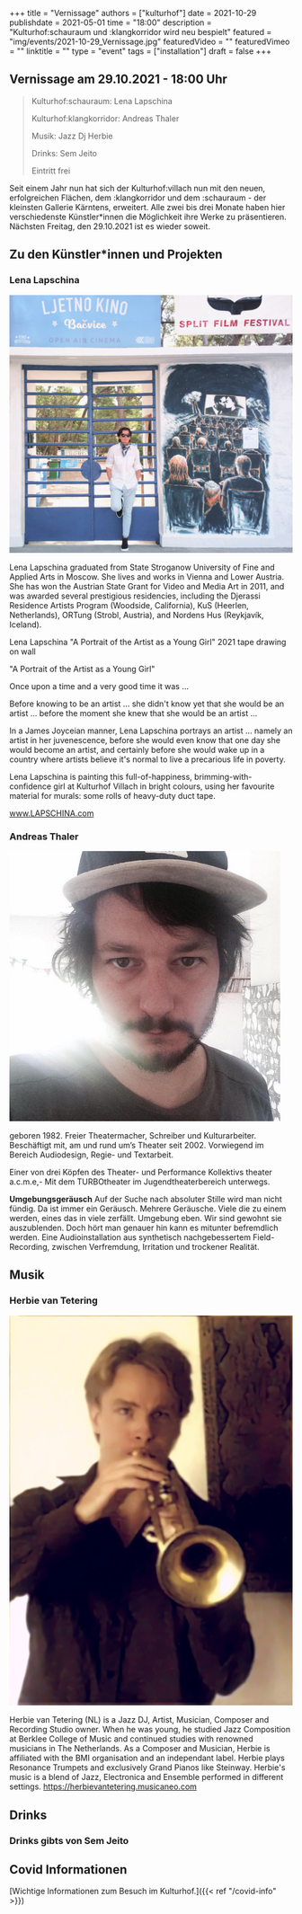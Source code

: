 +++
title = "Vernissage"
authors = ["kulturhof"]
date = 2021-10-29
publishdate = 2021-05-01
time = "18:00"
description = "Kulturhof:schauraum und :klangkorridor wird neu bespielt"
featured = "img/events/2021-10-29_Vernissage.jpg"
featuredVideo = ""
featuredVimeo = ""
linktitle = ""
type = "event"
tags = ["installation"]
draft = false
+++



## Vernissage am 29.10.2021 - 18:00 Uhr


>Kulturhof:schauraum: Lena Lapschina
>
>Kulturhof:klangkorridor: Andreas Thaler
>
>Musik: Jazz Dj Herbie
>
>Drinks: Sem Jeito
>
>Eintritt frei

Seit einem Jahr nun hat sich der Kulturhof:villach nun mit den neuen, erfolgreichen Flächen, dem :klangkorridor und dem :schauraum - der kleinsten Gallerie Kärntens, erweitert. Alle zwei bis drei Monate haben hier verschiedenste Künstler\*innen die Möglichkeit ihre Werke zu präsentieren. Nächsten Freitag, den 29.10.2021 ist es wieder soweit.


## Zu den Künstler\*innen und Projekten

### Lena Lapschina
![Lena Lapschida](/img/events/2021-10-29_Lena_Lapschida.jpg)

Lena Lapschina graduated from State Stroganow University of Fine and Applied Arts in Moscow. She lives and works in Vienna and Lower Austria. She has won the Austrian State Grant for Video and Media Art in 2011, and was awarded several prestigious residencies, including the Djerassi Residence Artists Program (Woodside, California), KuS (Heerlen, Netherlands), ORTung (Strobl, Austria), and Nordens Hus (Reykjavík, Iceland).

Lena Lapschina
"A Portrait of the Artist as a Young Girl"
2021
tape drawing on wall

"A Portrait of the Artist as a Young Girl"

Once upon a time and a very good time it was … 

Before knowing to be an artist … she didn't know yet that she would be an artist … before the moment she knew that she would be an artist …

In a James Joyceian manner, Lena Lapschina portrays an artist … namely an artist in her juvenescence, before she would even know that one day she would become an artist, and certainly before she would wake up in a country where artists believe it's normal to live a precarious life in poverty.

Lena Lapschina is painting this full-of-happiness, brimming-with-confidence girl at Kulturhof Villach in bright colours, using her favourite material for murals: some rolls of heavy-duty duct tape.

www.LAPSCHINA.com

### Andreas Thaler
![Andreas Thaler](/img/events/2021-10-29_Andreas_Thaler.jpeg)

geboren 1982. Freier Theatermacher, Schreiber und Kulturarbeiter.
Beschäftigt mit, am und rund um’s Theater seit 2002. 
Vorwiegend im Bereich Audiodesign, Regie- und Textarbeit.

Einer von drei Köpfen des Theater- und Performance Kollektivs theater a.c.m.e,- 
Mit dem TURBOtheater im Jugendtheaterbereich unterwegs.

**Umgebungsgeräusch**
Auf der Suche nach absoluter Stille wird man nicht fündig. 
Da ist immer ein Geräusch.
Mehrere Geräusche. Viele die zu einem werden, eines das in viele zerfällt. 
Umgebung eben. 
Wir sind gewohnt sie auszublenden.
Doch hört man genauer hin kann es mitunter befremdlich werden. 
Eine Audioinstallation aus synthetisch nachgebessertem Field-Recording, zwischen Verfremdung, Irritation und trockener Realität. 

## Musik

### Herbie van Tetering
![Herbie](/img/events/2021-10-29_Herbie_van_Tetering.jpg)

Herbie van Tetering (NL) is a Jazz DJ, Artist, Musician, Composer and Recording Studio owner. When he was young, he studied Jazz Composition at Berklee College of Music and continued studies with renowned musicians in The Netherlands. As a Composer and Musician, Herbie is affiliated with the BMI organisation and an independant label. Herbie plays Resonance Trumpets and exclusively Grand Pianos like Steinway. Herbie's music is a blend of Jazz, Electronica and Ensemble performed in different settings. 
https://herbievantetering.musicaneo.com

## Drinks

### Drinks gibts von Sem Jeito



## Covid Informationen

[Wichtige Informationen zum Besuch im Kulturhof.]({{< ref "/covid-info" >}})

